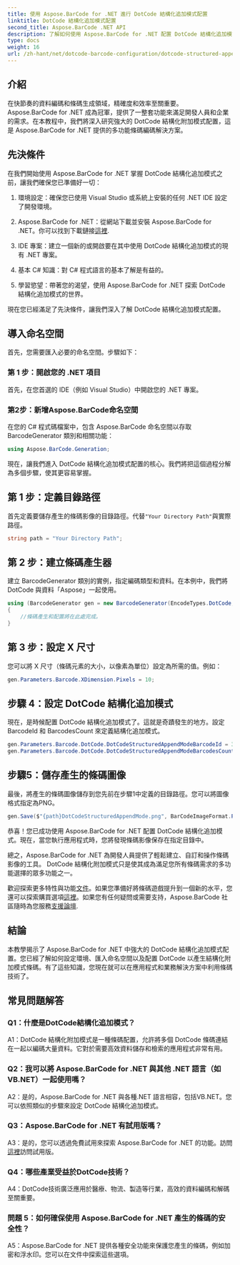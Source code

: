 ```yaml
---
title: 使用 Aspose.BarCode for .NET 進行 DotCode 結構化追加模式配置
linktitle: DotCode 結構化追加模式配置
second_title: Aspose.BarCode .NET API
description: 了解如何使用 Aspose.BarCode for .NET 配置 DotCode 結構化追加模式並建立高效的條碼。
type: docs
weight: 16
url: /zh-hant/net/dotcode-barcode-configuration/dotcode-structured-append-mode-configuration/
---
```

## 介紹

在快節奏的資料編碼和條碼生成領域，精確度和效率至關重要。 Aspose.BarCode for .NET 成為冠軍，提供了一整套功能來滿足開發人員和企業的需求。在本教程中，我們將深入研究強大的 DotCode 結構化附加模式配置，這是 Aspose.BarCode for .NET 提供的多功能條碼編碼解決方案。

## 先決條件

在我們開始使用 Aspose.BarCode for .NET 掌握 DotCode 結構化追加模式之前，讓我們確保您已準備好一切：

1. 環境設定：確保您已使用 Visual Studio 或系統上安裝的任何 .NET IDE 設定了開發環境。

2.  Aspose.BarCode for .NET：從網站下載並安裝 Aspose.BarCode for .NET。你可以找到下載鏈接[這裡](https://releases.aspose.com/barcode/net/).

3. IDE 專案：建立一個新的或開啟要在其中使用 DotCode 結構化追加模式的現有 .NET 專案。

4. 基本 C# 知識：對 C# 程式語言的基本了解是有益的。

5. 學習慾望：帶著您的渴望，使用 Aspose.BarCode for .NET 探索 DotCode 結構化追加模式的世界。

現在您已經滿足了先決條件，讓我們深入了解 DotCode 結構化追加模式配置。

## 導入命名空間

首先，您需要匯入必要的命名空間。步驟如下：

### 第 1 步：開啟您的 .NET 項目

首先，在您首選的 IDE（例如 Visual Studio）中開啟您的 .NET 專案。

### 第2步：新增Aspose.BarCode命名空間

在您的 C# 程式碼檔案中，包含 Aspose.BarCode 命名空間以存取 BarcodeGenerator 類別和相關功能：

```csharp
using Aspose.BarCode.Generation;
```

現在，讓我們進入 DotCode 結構化追加模式配置的核心。我們將把這個過程分解為多個步驟，使其更容易掌握。

## 第 1 步：定義目錄路徑

首先定義要儲存產生的條碼影像的目錄路徑。代替`"Your Directory Path"`與實際路徑。

```csharp
string path = "Your Directory Path";
```

## 第 2 步：建立條碼產生器

建立 BarcodeGenerator 類別的實例，指定編碼類型和資料。在本例中，我們將 DotCode 與資料「Aspose」一起使用。

```csharp
using (BarcodeGenerator gen = new BarcodeGenerator(EncodeTypes.DotCode, "Aspose"))
{
    //條碼產生和配置將在此處完成。
}
```

## 第 3 步：設定 X 尺寸

您可以將 X 尺寸（條碼元素的大小，以像素為單位）設定為所需的值。例如：

```csharp
gen.Parameters.Barcode.XDimension.Pixels = 10;
```

## 步驟 4：設定 DotCode 結構化追加模式

現在，是時候配置 DotCode 結構化追加模式了。這就是奇蹟發生的地方。設定 BarcodeId 和 BarcodesCount 來定義結構化追加模式。

```csharp
gen.Parameters.Barcode.DotCode.DotCodeStructuredAppendModeBarcodeId = 3;
gen.Parameters.Barcode.DotCode.DotCodeStructuredAppendModeBarcodesCount = 5;
```

## 步驟5：儲存產生的條碼圖像

最後，將產生的條碼圖像儲存到您先前在步驟1中定義的目錄路徑。您可以將圖像格式指定為PNG。

```csharp
gen.Save($"{path}DotCodeStructuredAppendMode.png", BarCodeImageFormat.Png);
```

恭喜！您已成功使用 Aspose.BarCode for .NET 配置 DotCode 結構化追加模式。現在，當您執行應用程式時，您將發現條碼影像保存在指定目錄中。

總之，Aspose.BarCode for .NET 為開發人員提供了輕鬆建立、自訂和操作條碼影像的工具。 DotCode 結構化附加模式只是使其成為滿足您所有條碼需求的多功能選擇的眾多功能之一。

歡迎探索更多特性與功能[文件](https://reference.aspose.com/barcode/net/)。如果您準備好將條碼遊戲提升到一個新的水平，您還可以探索購買選項[這裡](https://purchase.aspose.com/buy)。如果您有任何疑問或需要支持，Aspose.BarCode 社區隨時為您服務[支援論壇](https://forum.aspose.com/c/barcode/13).

## 結論

本教學揭示了 Aspose.BarCode for .NET 中強大的 DotCode 結構化追加模式配置。您已經了解如何設定環境、匯入命名空間以及配置 DotCode 以產生結構化附加模式條碼。有了這些知識，您現在就可以在應用程式和業務解決方案中利用條碼技術了。

## 常見問題解答

### Q1：什麼是DotCode結構化追加模式？

A1：DotCode 結構化附加模式是一種條碼配置，允許將多個 DotCode 條碼連結在一起以編碼大量資料。它對於需要高效資料儲存和檢索的應用程式非常有用。

### Q2：我可以將 Aspose.BarCode for .NET 與其他 .NET 語言（如 VB.NET）一起使用嗎？

A2：是的，Aspose.BarCode for .NET 與各種.NET 語言相容，包括VB.NET。您可以依照類似的步驟來設定 DotCode 結構化追加模式。

### Q3：Aspose.BarCode for .NET 有試用版嗎？

A3：是的，您可以透過免費試用來探索 Aspose.BarCode for .NET 的功能。訪問[這裡](https://releases.aspose.com/)訪問試用版。

### Q4：哪些產業受益於DotCode技術？

A4：DotCode技術廣泛應用於醫療、物流、製造等行業，高效的資料編碼和解碼至關重要。

### 問題 5：如何確保使用 Aspose.BarCode for .NET 產生的條碼的安全性？

A5：Aspose.BarCode for .NET 提供各種安全功能來保護您產生的條碼，例如加密和浮水印。您可以在文件中探索這些選項。